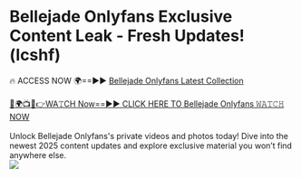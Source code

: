 # Bellejade Onlyfans Exclusive Content Leak - Fresh Updates! (lcshf)

🔥 ACCESS NOW 🌍==►► <a href="https://tinyurl.com/kvy9nzfs" rel="nofollow">Bellejade Onlyfans Latest Collection</a>
<br><br>
[🔴🌍📺📱👉WA𝚃CH Now==►► CLICK HERE TO Bellejade Onlyfans 𝚆𝙰𝚃𝙲𝙷 NOW](https://tinyurl.com/kvy9nzfs)
<br><br>
Unlock Bellejade Onlyfans's private videos and photos today! Dive into the newest 2025 content updates and explore exclusive material you won’t find anywhere else.
<br>
<a href="https://tinyurl.com/kvy9nzfs" rel="nofollow" data-target="animated-image.originalLink"><img src="https://camo.githubusercontent.com/8a4f000d20f83aca3bf7ec5f350d767afa0574a8a352519fd8cfa583a6f93a33/68747470733a2f2f692e696d6775722e636f6d2f644a486b345a712e676966" data-canonical-src="https://i.imgur.com/dJHk4Zq.gif" style="max-width: 100%; display: inline-block;" data-target="animated-image.originalImage"></a>
<br>
